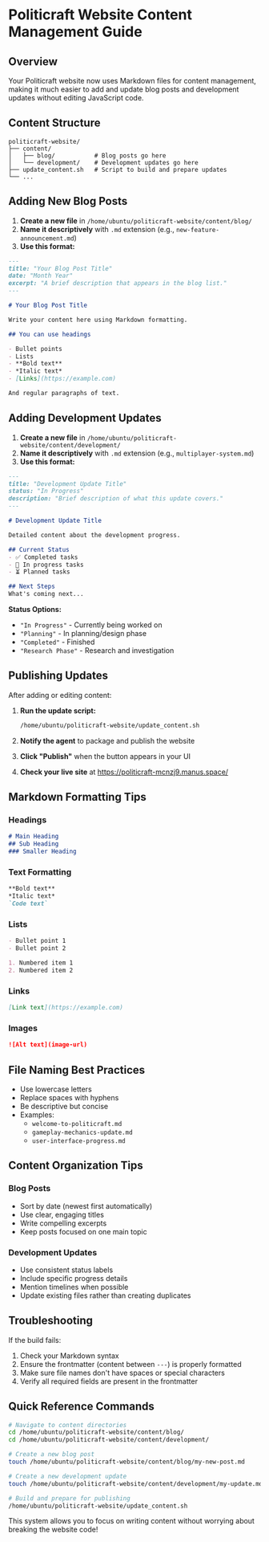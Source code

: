 # Politicraft Website Content Management Guide

## Overview

Your Politicraft website now uses Markdown files for content management, making it much easier to add and update blog posts and development updates without editing JavaScript code.

## Content Structure

```
politicraft-website/
├── content/
│   ├── blog/           # Blog posts go here
│   └── development/    # Development updates go here
├── update_content.sh   # Script to build and prepare updates
└── ...
```

## Adding New Blog Posts

1. **Create a new file** in `/home/ubuntu/politicraft-website/content/blog/`
2. **Name it descriptively** with `.md` extension (e.g., `new-feature-announcement.md`)
3. **Use this format:**

```markdown
---
title: "Your Blog Post Title"
date: "Month Year"
excerpt: "A brief description that appears in the blog list."
---

# Your Blog Post Title

Write your content here using Markdown formatting.

## You can use headings

- Bullet points
- Lists
- **Bold text**
- *Italic text*
- [Links](https://example.com)

And regular paragraphs of text.
```

## Adding Development Updates

1. **Create a new file** in `/home/ubuntu/politicraft-website/content/development/`
2. **Name it descriptively** with `.md` extension (e.g., `multiplayer-system.md`)
3. **Use this format:**

```markdown
---
title: "Development Update Title"
status: "In Progress"
description: "Brief description of what this update covers."
---

# Development Update Title

Detailed content about the development progress.

## Current Status
- ✅ Completed tasks
- 🔄 In progress tasks  
- ⏳ Planned tasks

## Next Steps
What's coming next...
```

**Status Options:**
- `"In Progress"` - Currently being worked on
- `"Planning"` - In planning/design phase
- `"Completed"` - Finished
- `"Research Phase"` - Research and investigation

## Publishing Updates

After adding or editing content:

1. **Run the update script:**
   ```bash
   /home/ubuntu/politicraft-website/update_content.sh
   ```

2. **Notify the agent** to package and publish the website

3. **Click "Publish"** when the button appears in your UI

4. **Check your live site** at https://politicraft-mcnzj9.manus.space/

## Markdown Formatting Tips

### Headings
```markdown
# Main Heading
## Sub Heading
### Smaller Heading
```

### Text Formatting
```markdown
**Bold text**
*Italic text*
`Code text`
```

### Lists
```markdown
- Bullet point 1
- Bullet point 2

1. Numbered item 1
2. Numbered item 2
```

### Links
```markdown
[Link text](https://example.com)
```

### Images
```markdown
![Alt text](image-url)
```

## File Naming Best Practices

- Use lowercase letters
- Replace spaces with hyphens
- Be descriptive but concise
- Examples:
  - `welcome-to-politicraft.md`
  - `gameplay-mechanics-update.md`
  - `user-interface-progress.md`

## Content Organization Tips

### Blog Posts
- Sort by date (newest first automatically)
- Use clear, engaging titles
- Write compelling excerpts
- Keep posts focused on one main topic

### Development Updates
- Use consistent status labels
- Include specific progress details
- Mention timelines when possible
- Update existing files rather than creating duplicates

## Troubleshooting

If the build fails:
1. Check your Markdown syntax
2. Ensure the frontmatter (content between `---`) is properly formatted
3. Make sure file names don't have spaces or special characters
4. Verify all required fields are present in the frontmatter

## Quick Reference Commands

```bash
# Navigate to content directories
cd /home/ubuntu/politicraft-website/content/blog/
cd /home/ubuntu/politicraft-website/content/development/

# Create a new blog post
touch /home/ubuntu/politicraft-website/content/blog/my-new-post.md

# Create a new development update  
touch /home/ubuntu/politicraft-website/content/development/my-update.md

# Build and prepare for publishing
/home/ubuntu/politicraft-website/update_content.sh
```

This system allows you to focus on writing content without worrying about breaking the website code!

